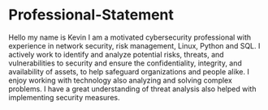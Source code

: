 # Professional-Statement

Hello my name is Kevin I am a motivated cybersecurity professional with experience in network security, risk management, Linux, Python and SQL. I actively work to identify and analyze potential risks, threats, and vulnerabilities to security and ensure the confidentiality, integrity, and availability of assets, to help safeguard organizations and people alike. I enjoy working with technology also analyzing and solving complex problems. I have a great understanding of threat analysis also helped with implementing security measures.
